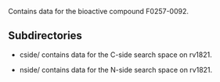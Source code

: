 Contains data for the bioactive compound F0257-0092.

## Subdirectories

- cside/ contains data for the C-side search space on rv1821.

- nside/ contains data for the N-side search space on rv1821.

